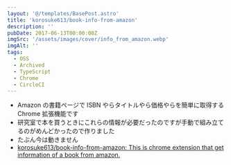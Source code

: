 ```yaml
---
layout: '@/templates/BasePost.astro'
title: 'korosuke613/book-info-from-amazon'
description: ''
pubDate: 2017-06-13T00:00:00Z
imgSrc: '/assets/images/cover/info_from_amazon.webp'
imgAlt: ''
tags:
  - OSS
  - Archived
  - TypeScript
  - Chrome
  - CircleCI
---
```


- Amazon の書籍ページで ISBN やらタイトルやら価格やらを簡単に取得する Chrome 拡張機能です
- 研究室で本を買うときにこれらの情報が必要だったのですが手動で組み立てるのがめんどかったので作りました
- たぶん今は動きません
- [korosuke613/book-info-from-amazon: This is chrome extension that get information of a book from amazon.](https://github.com/korosuke613/book-info-from-amazon)
